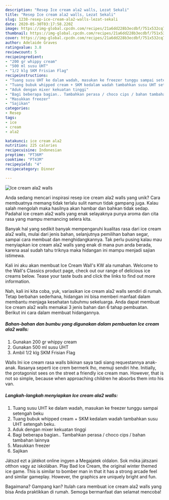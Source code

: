 ```yaml
---
description: "Resep Ice cream ala2 walls, Lezat Sekali"
title: "Resep Ice cream ala2 walls, Lezat Sekali"
slug: 1238-resep-ice-cream-ala2-walls-lezat-sekali
date: 2020-05-30T03:17:58.220Z
image: https://img-global.cpcdn.com/recipes/21a6dd228b3ecdbf/751x532cq70/ice-cream-ala2-walls-foto-resep-utama.jpg
thumbnail: https://img-global.cpcdn.com/recipes/21a6dd228b3ecdbf/751x532cq70/ice-cream-ala2-walls-foto-resep-utama.jpg
cover: https://img-global.cpcdn.com/recipes/21a6dd228b3ecdbf/751x532cq70/ice-cream-ala2-walls-foto-resep-utama.jpg
author: Adelaide Graves
ratingvalue: 3.8
reviewcount: 5
recipeingredient:
- "200 gr whippy cream"
- "500 ml susu UHT"
- "1/2 klg SKM Frisian Flag"
recipeinstructions:
- "Tuang susu UHT ke dalam wadah, masukan ke freezer tunggu sampai setengah beku"
- "Tuang bubuk whipped cream + SKM kedalam wadah tambahkan susu UHT setengah beku."
- "Aduk dengan mixer kekuatan tinggi"
- "Bagi beberapa bagian.. Tambahkan perasa / choco cips / bahan tambahan lainnya"
- "Masukkan freezer"
- "Sajikan"
categories:
- Resep
tags:
- ice
- cream
- ala2

katakunci: ice cream ala2 
nutrition: 225 calories
recipecuisine: Indonesian
preptime: "PT36M"
cooktime: "PT43M"
recipeyield: "4"
recipecategory: Dinner

---
```



![Ice cream ala2 walls](https://img-global.cpcdn.com/recipes/21a6dd228b3ecdbf/751x532cq70/ice-cream-ala2-walls-foto-resep-utama.jpg)

Anda sedang mencari inspirasi resep ice cream ala2 walls yang unik? Cara membuatnya memang tidak terlalu sulit namun tidak gampang juga. Kalau salah mengolah maka hasilnya akan hambar dan bahkan tidak sedap. Padahal ice cream ala2 walls yang enak selayaknya punya aroma dan cita rasa yang mampu memancing selera kita.

Banyak hal yang sedikit banyak mempengaruhi kualitas rasa dari ice cream ala2 walls, mulai dari jenis bahan, selanjutnya pemilihan bahan segar, sampai cara membuat dan menghidangkannya. Tak perlu pusing kalau mau menyiapkan ice cream ala2 walls yang enak di mana pun anda berada, karena asal sudah tahu triknya maka hidangan ini mampu menjadi sajian istimewa.

Kali ini aku akan membuat Ice Cream Wall&#39;s KW ala rumahan. Welcome to the Wall&#39;s Classics product page, check out our range of delicious ice creams below. Tease your taste buds and click the links to find out more information.


Nah, kali ini kita coba, yuk, variasikan ice cream ala2 walls sendiri di rumah. Tetap berbahan sederhana, hidangan ini bisa memberi manfaat dalam membantu menjaga kesehatan tubuhmu sekeluarga. Anda dapat membuat Ice cream ala2 walls memakai 3 jenis bahan dan 6 tahap pembuatan. Berikut ini cara dalam membuat hidangannya.

<!--inarticleads1-->

##### Bahan-bahan dan bumbu yang digunakan dalam pembuatan Ice cream ala2 walls:

1. Gunakan 200 gr whippy cream
1. Gunakan 500 ml susu UHT
1. Ambil 1/2 klg SKM Frisian Flag


Walls Ini ice cream rasa walls bikinan saya tadi siang requestannya anak-anak. Rasanya seperti ice crem bermerk lho, memuji sendiri hhe. Initially, the protagonist sees on the street a friendly ice cream man. However, that is not so simple, because when approaching children he absorbs them into his van. 

<!--inarticleads2-->

##### Langkah-langkah menyiapkan Ice cream ala2 walls:

1. Tuang susu UHT ke dalam wadah, masukan ke freezer tunggu sampai setengah beku
1. Tuang bubuk whipped cream + SKM kedalam wadah tambahkan susu UHT setengah beku.
1. Aduk dengan mixer kekuatan tinggi
1. Bagi beberapa bagian.. Tambahkan perasa / choco cips / bahan tambahan lainnya
1. Masukkan freezer
1. Sajikan


Játszd ezt a játékot online ingyen a Megajatek oldalon. Sok móka játszani otthon vagy az iskolában. Play Bad Ice Cream, the original winter themed ice game. This is similar to bomber man in that it has a strong arcade feel and similar gameplay. However, the graphics are uniquely bright and fun. 

Bagaimana? Gampang kan? Itulah cara membuat ice cream ala2 walls yang bisa Anda praktikkan di rumah. Semoga bermanfaat dan selamat mencoba!
